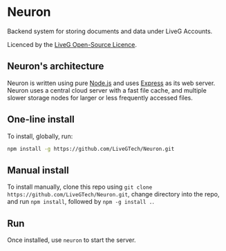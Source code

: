 # Neuron
Backend system for storing documents and data under LiveG Accounts.

Licenced by the [LiveG Open-Source Licence](LICENCE.md).

## Neuron's architecture
Neuron is written using pure [Node.js](https://nodejs.org) and uses [Express](http://expressjs.com) as its web server. Neuron uses a central cloud server with a fast file cache, and multiple slower storage nodes for larger or less frequently accessed files.

## One-line install
To install, globally, run:
```bash
npm install -g https://github.com/LiveGTech/Neuron.git
```

## Manual install
To install manually, clone this repo using `git clone https://github.com/LiveGTech/Neuron.git`, change directory into the repo, and run `npm install`, followed by `npm -g install .`.

## Run
Once installed, use `neuron` to start the server.
